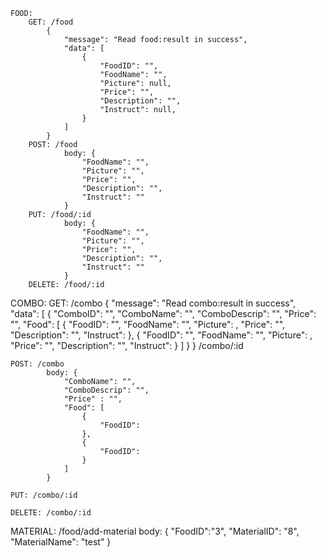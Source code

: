 ```
FOOD:
    GET: /food
        {
            "message": "Read food:result in success",
            "data": [
                {
                    "FoodID": "",
                    "FoodName": "",
                    "Picture": null,
                    "Price": "",
                    "Description": "",
                    "Instruct": null,
                }
            ]
        }
    POST: /food
            body: {
                "FoodName": "",
                "Picture": "",
                "Price": "",
                "Description": "",
                "Instruct": ""
            }
    PUT: /food/:id
            body: {
                "FoodName": "",
                "Picture": "",
                "Price": "",
                "Description": "",
                "Instruct": ""
            }
    DELETE: /food/:id
```
COMBO:
    GET: /combo
        {
            "message": "Read combo:result in success",
            "data": [
                {
                    "ComboID": "",
                    "ComboName": "",
                    "ComboDescrip": "",
                    "Price": "",
                    "Food": [
                        {
                            "FoodID": "",
                            "FoodName": "",
                            "Picture": ,
                            "Price": "",
                            "Description": "",
                            "Instruct": 
                        },
                        {
                            "FoodID": "",
                            "FoodName": "",
                            "Picture": ,
                            "Price": "",
                            "Description": "",
                            "Instruct": 
                        }
                    ]
                }
        }
        /combo/:id

    POST: /combo
            body: {
                "ComboName": "",
                "ComboDescrip": "",
                "Price" : "",
                "Food": [
                    {
                        "FoodID":
                    },
                    {
                        "FoodID":
                    }
                ]
            }

    PUT: /combo/:id

    DELETE: /combo/:id

MATERIAL:
        /food/add-material
            body: {
                "FoodID":"3",
                "MaterialID": "8",
                "MaterialName": "test"
            }
